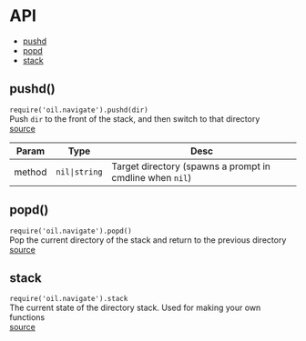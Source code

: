 # API
<!-- TOC -->
- [pushd](#pushd)
- [popd](#popd)
- [stack](#stack)

## pushd()
`require('oil.navigate').pushd(dir)` \
Push `dir` to the front of the stack, and then switch to that directory \
[source](../lua/oil/navigate.lua#L5-L57)

| Param  | Type          | Desc                                                     |
| ------ | ------------- | -------------------------------------------------------- |
| method | `nil\|string` | Target directory (spawns a prompt in cmdline when `nil`) |

## popd()
`require('oil.navigate').popd()` \
Pop the current directory of the stack and return to the previous directory \
[source](../lua/oil/navigate.lua#L59-L77)

## stack
`require('oil.navigate').stack` \
The current state of the directory stack. Used for making your own functions \
[source](../lua/oil/navigate.lua#L3)
